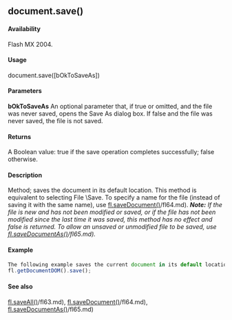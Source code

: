 ## document.save()

#### Availability

Flash MX 2004.

#### Usage

document.save(\[bOkToSaveAs\])

#### Parameters

**bOkToSaveAs** An optional parameter that, if true or omitted, and the file was never saved, opens the Save As dialog box. If false and the file was never saved, the file is not saved.

#### Returns

A Boolean value: true if the save operation completes successfully; false otherwise.

#### Description

Method; saves the document in its default location. This method is equivalent to selecting File \Save. To specify a name for the file (instead of saving it with the same name), use [fl.saveDocument()](../flash_object_(fl)/fl64.md)/fl64.md).
***Note:** If the file is new and has not been modified or saved, or if the file has not been modified since the last time it was saved, this method has no effect and false is returned. To allow an unsaved or unmodified file to be saved, use [fl.saveDocumentAs()](../flash_object_(fl)/fl65.md)/fl65.md).*

#### Example

```javascript
The following example saves the current document in its default location:
fl.getDocumentDOM().save();

```
#### See also

[fl.saveAll()](../flash_object_(fl)/fl63.md)/fl63.md), [fl.saveDocument()](../flash_object_(fl)/fl64.md)/fl64.md), [fl.saveDocumentAs()](../flash_object_(fl)/fl65.md)/fl65.md)
